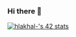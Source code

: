 ### Hi there 👋

[![hlakhal-'s 42 stats](https://badge.mediaplus.ma/greenbinary/hlakhal-)](https://github.com/oakoudad/badge42)
